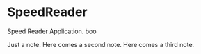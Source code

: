 SpeedReader
===========

Speed Reader Application.     boo

Just a note.
Here comes a second note.
Here comes a third note.
